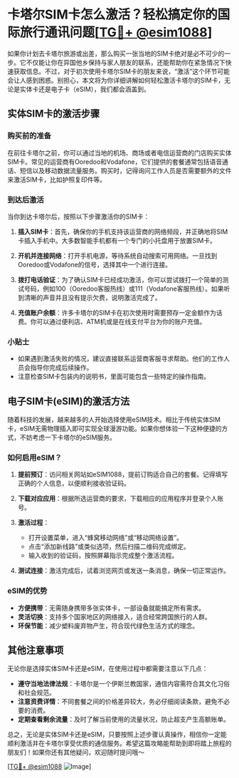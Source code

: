# 卡塔尔SIM卡怎么激活？轻松搞定你的国际旅行通讯问题[[TG💪+ @esim1088](https://t.me/s/esim1088)]

如果你计划去卡塔尔旅游或出差，那么购买一张当地的SIM卡绝对是必不可少的一步。它不仅能让你在异国他乡保持与家人朋友的联系，还能帮助你在紧急情况下快速获取信息。不过，对于初次使用卡塔尔SIM卡的朋友来说，“激活”这个环节可能会让人感到困惑。别担心，本文将为你详细讲解如何轻松激活卡塔尔的SIM卡，无论是实体卡还是电子卡（eSIM），我们都会涵盖到。

## 实体SIM卡的激活步骤

### 购买前的准备
在前往卡塔尔之前，你可以通过当地的机场、商场或者电信运营商的门店购买实体SIM卡。常见的运营商有Ooredoo和Vodafone，它们提供的套餐通常包括语音通话、短信以及移动数据流量服务。购买时，记得询问工作人员是否需要额外的文件来激活SIM卡，比如护照复印件等。

### 到达后激活
当你到达卡塔尔后，按照以下步骤激活你的SIM卡：

1. **插入SIM卡**：首先，确保你的手机支持该运营商的网络频段，并正确地将SIM卡插入手机中。大多数智能手机都有一个专门的小托盘用于放置SIM卡。
   
2. **开机并连接网络**：打开手机电源，等待系统自动搜索可用网络。一旦找到Ooredoo或Vodafone的信号，选择其中一个进行连接。

3. **拨打电话验证**：为了确认SIM卡已经成功激活，你可以尝试拨打一个简单的测试号码，例如100（Ooredoo客服热线）或111（Vodafone客服热线）。如果听到清晰的声音并且没有提示欠费，说明激活完成了。

4. **充值账户余额**：许多卡塔尔的SIM卡在初次使用时需要预存一定金额作为话费。你可以通过便利店、ATM机或是在线支付平台为你的账户充值。

### 小贴士
- 如果遇到激活失败的情况，建议直接联系运营商客服寻求帮助。他们的工作人员会指导你完成后续操作。
- 注意检查SIM卡包装内的说明书，里面可能包含一些特定的操作指南。

## 电子SIM卡(eSIM)的激活方法

随着科技的发展，越来越多的人开始选择使用eSIM技术。相比于传统实体SIM卡，eSIM无需物理插入即可实现全球漫游功能。如果你想体验一下这种便捷的方式，不妨考虑一下卡塔尔的eSIM服务。

### 如何启用eSIM？
1. **提前预订**：访问相关网站如eSIM1088，提前订购适合自己的套餐。记得填写正确的个人信息，以便顺利接收验证码。

2. **下载对应应用**：根据所选运营商的要求，下载相应的应用程序并登录个人账号。

3. **激活过程**：
   - 打开设置菜单，进入“蜂窝移动网络”或“移动网络设置”。
   - 点击“添加新线路”或类似选项，然后扫描二维码完成绑定。
   - 输入收到的验证码，按照屏幕指示完成整个激活流程。

4. **测试连接**：激活完成后，试着浏览网页或发送一条消息，确保一切正常运作。

### eSIM的优势
- **方便携带**：无需随身携带多张实体卡，一部设备就能搞定所有需求。
- **灵活切换**：支持多个国家地区的网络接入，适合经常跨国旅行的人群。
- **环保节能**：减少塑料废弃物产生，符合现代绿色生活方式的理念。

## 其他注意事项

无论你是选择实体SIM卡还是eSIM，在使用过程中都需要注意以下几点：

- **遵守当地法律法规**：卡塔尔是一个伊斯兰教国家，通信内容需符合其文化习俗和社会规范。
- **注意资费详情**：不同套餐之间的价格差异较大，务必仔细阅读条款，避免不必要的消费。
- **定期查看剩余流量**：及时了解当前使用的流量状况，防止超支产生高额账单。

总之，无论是实体SIM卡还是eSIM，只要按照上述步骤认真操作，相信你一定能顺利激活并在卡塔尔享受优质的通信服务。希望这篇攻略能帮助到即将踏上旅程的朋友们！如果你还有其他疑问，欢迎随时提问哦～

[[TG💪+ @esim1088](https://t.me/s/esim1088) ![Image](https://i.postimg.cc/4NQfJmqS/Snipaste-2025-05-13-00-14-12.png)]